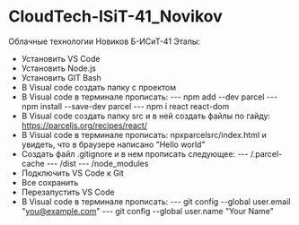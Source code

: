 # CloudTech-ISiT-41_Novikov
Облачные технологии Новиков Б-ИСиТ-41
Этапы:
- Установить VS Code
- Установить Node.js
- Установить GIT Bash
- В Visual code создать папку с проектом
- В Visual code в терминале прописать:
--- npm add --dev parcel
--- npm install --save-dev parcel
--- npm i react react-dom
- В Visual code создать папку src и в ней создать файлы по гайду: https://parceljs.org/recipes/react/
- В Visual code в терминале прописать: npxparcelsrc/index.html и увидеть, что в браузере написано "Hello world"
- Создать файл .gitignore и в нем прописать следующее:
--- /.parcel-cache
--- /dist
--- /node_modules
- Подключить VS Code к Git
- Все сохранить
- Перезапустить VS Code
- В Visual code в терминале прописать:
--- git config --global user.email "you@example.com"
--- git config --global user.name "Your Name"
